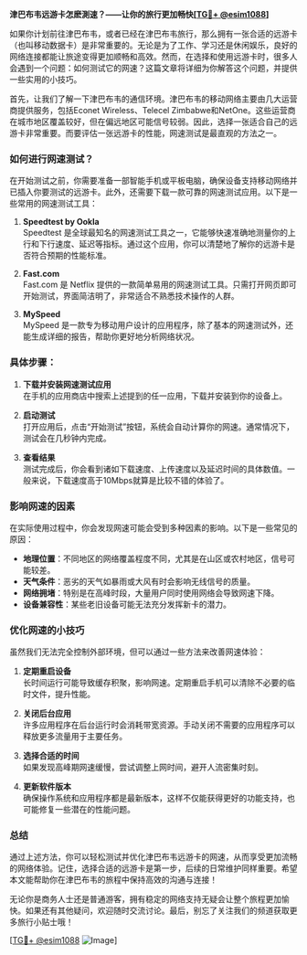**津巴布韦远游卡怎麽測速？——让你的旅行更加畅快[[TG💪+ @esim1088](https://t.me/s/esim1088)]**

如果你计划前往津巴布韦，或者已经在津巴布韦旅行，那么拥有一张合适的远游卡（也叫移动数据卡）是非常重要的。无论是为了工作、学习还是休闲娱乐，良好的网络连接都能让旅途变得更加顺畅和高效。然而，在选择和使用远游卡时，很多人会遇到一个问题：如何测试它的网速？这篇文章将详细为你解答这个问题，并提供一些实用的小技巧。

首先，让我们了解一下津巴布韦的通信环境。津巴布韦的移动网络主要由几大运营商提供服务，包括Econet Wireless、Telecel Zimbabwe和NetOne。这些运营商在城市地区覆盖较好，但在偏远地区可能信号较弱。因此，选择一张适合自己的远游卡非常重要。而要评估一张远游卡的性能，网速测试是最直观的方法之一。

### **如何进行网速测试？**

在开始测试之前，你需要准备一部智能手机或平板电脑，确保设备支持移动网络并已插入你要测试的远游卡。此外，还需要下载一款可靠的网速测试应用。以下是一些常用的网速测试工具：

1. **Speedtest by Ookla**  
   Speedtest 是全球最知名的网速测试工具之一，它能够快速准确地测量你的上行和下行速度、延迟等指标。通过这个应用，你可以清楚地了解你的远游卡是否符合预期的性能标准。

2. **Fast.com**  
   Fast.com 是 Netflix 提供的一款简单易用的网速测试工具。只需打开网页即可开始测试，界面简洁明了，非常适合不熟悉技术操作的人群。

3. **MySpeed**  
   MySpeed 是一款专为移动用户设计的应用程序，除了基本的网速测试外，还能生成详细的报告，帮助你更好地分析网络状况。

### **具体步骤：**

1. **下载并安装网速测试应用**  
   在手机的应用商店中搜索上述提到的任一应用，下载并安装到你的设备上。

2. **启动测试**  
   打开应用后，点击“开始测试”按钮，系统会自动计算你的网速。通常情况下，测试会在几秒钟内完成。

3. **查看结果**  
   测试完成后，你会看到诸如下载速度、上传速度以及延迟时间的具体数值。一般来说，下载速度高于10Mbps就算是比较不错的体验了。

### **影响网速的因素**

在实际使用过程中，你会发现网速可能会受到多种因素的影响。以下是一些常见的原因：

- **地理位置**：不同地区的网络覆盖程度不同，尤其是在山区或农村地区，信号可能较差。
- **天气条件**：恶劣的天气如暴雨或大风有时会影响无线信号的质量。
- **网络拥堵**：特别是在高峰时段，大量用户同时使用网络会导致网速下降。
- **设备兼容性**：某些老旧设备可能无法充分发挥新卡的潜力。

### **优化网速的小技巧**

虽然我们无法完全控制外部环境，但可以通过一些方法来改善网速体验：

1. **定期重启设备**  
   长时间运行可能导致缓存积聚，影响网速。定期重启手机可以清除不必要的临时文件，提升性能。

2. **关闭后台应用**  
   许多应用程序在后台运行时会消耗带宽资源。手动关闭不需要的应用程序可以释放更多流量用于主要任务。

3. **选择合适的时间**  
   如果发现高峰期网速缓慢，尝试调整上网时间，避开人流密集时刻。

4. **更新软件版本**  
   确保操作系统和应用程序都是最新版本，这样不仅能获得更好的功能支持，也可能修复一些潜在的性能问题。

### **总结**

通过上述方法，你可以轻松测试并优化津巴布韦远游卡的网速，从而享受更加流畅的网络体验。记住，选择合适的远游卡是第一步，后续的日常维护同样重要。希望本文能帮助你在津巴布韦的旅程中保持高效的沟通与连接！

无论你是商务人士还是普通游客，拥有稳定的网络支持无疑会让整个旅程更加愉快。如果还有其他疑问，欢迎随时交流讨论。最后，别忘了关注我们的频道获取更多旅行小贴士哦！

[[TG💪+ @esim1088](https://t.me/s/esim1088) ![Image](https://i.postimg.cc/4NQfJmqS/Snipaste-2025-05-13-00-14-12.png)]